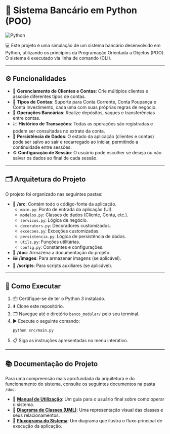 # 🏦 Sistema Bancário em Python (POO)

![Python](https://img.shields.io/badge/python-3.11-blue.svg)

💻 Este projeto é uma simulação de um sistema bancário desenvolvido em Python, utilizando os princípios da Programação Orientada a Objetos (POO). O sistema é executado via linha de comando (CLI).

---

## ⚙️ Funcionalidades

- 👥 **Gerenciamento de Clientes e Contas**: Crie múltiplos clientes e associe diferentes tipos de contas.
- 🏦 **Tipos de Contas**: Suporte para Conta Corrente, Conta Poupança e Conta Investimento, cada uma com suas próprias regras de negócio.
- 💸 **Operações Bancárias**: Realize depósitos, saques e transferências entre contas.
- 📈 **Histórico de Transações**: Todas as operações são registradas e podem ser consultadas no extrato da conta.
- 💾 **Persistência de Dados**: O estado da aplicação (clientes e contas) pode ser salvo ao sair e recarregado ao iniciar, permitindo a continuidade entre sessões.
- ⚙️ **Configuração de Sessão**: O usuário pode escolher se deseja ou não salvar os dados ao final de cada sessão.

---

## 🗂️ Arquitetura do Projeto

O projeto foi organizado nas seguintes pastas:

- 📁 **/src**: Contém todo o código-fonte da aplicação.
  - `main.py`: Ponto de entrada da aplicação (UI).
  - `modelos.py`: Classes de dados (Cliente, Conta, etc.).
  - `servicos.py`: Lógica de negócio.
  - `decorators.py`: Decoradores customizados.
  - `excecoes.py`: Exceções customizadas.
  - `persistencia.py`: Lógica de persistência de dados.
  - `utils.py`: Funções utilitárias.
  - `config.py`: Constantes e configurações.
- 📄 **/doc**: Armazena a documentação do projeto.
- 🖼️ **/images**: Para armazenar imagens (se aplicável).
- 📜 **/scripts**: Para scripts auxiliares (se aplicável).

---

## 🚀 Como Executar

1. 📦 Certifique-se de ter o Python 3 instalado.
2. ⬇️ Clone este repositório.
3. 🗂️ Navegue até o diretório `banco_modular/` pelo seu terminal.
4. ▶️ Execute o seguinte comando:
   ```bash
   python src/main.py
   ```
5. 📋 Siga as instruções apresentadas no menu interativo.

---

## 📚 Documentação do Projeto

Para uma compreensão mais aprofundada da arquitetura e do funcionamento do sistema, consulte os seguintes documentos na pasta `/doc`:

- 📄 **[Manual de Utilização](doc/MANUAL.md)**: Um guia para o usuário final sobre como operar o sistema.
- 📐 **[Diagrama de Classes (UML)](doc/diagrama_uml.md)**: Uma representação visual das classes e seus relacionamentos.
- 🌊 **[Fluxograma do Sistema](doc/fluxograma.md)**: Um diagrama que ilustra o fluxo principal de execução da aplicação.
